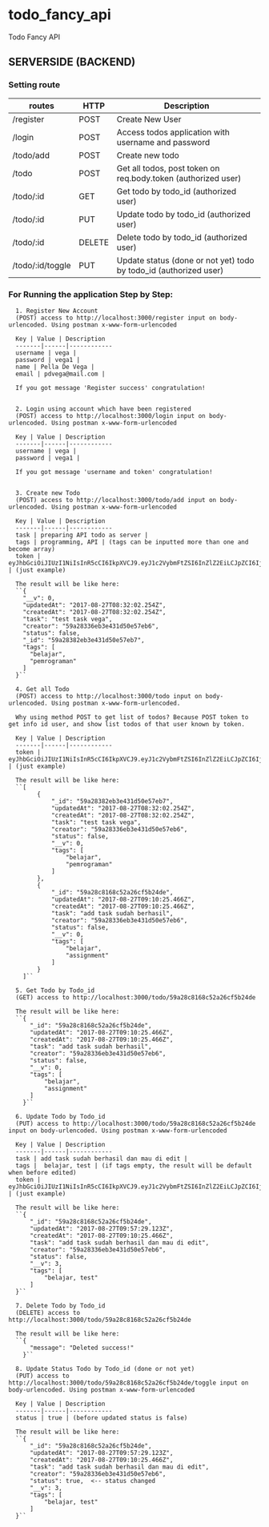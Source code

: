 # todo_fancy_api
Todo Fancy API


## SERVERSIDE (BACKEND)

### Setting route

routes | HTTP | Description
-------|------|------------
/register | POST | Create New User
/login | POST | Access todos application with username and password
/todo/add | POST | Create new todo
/todo | POST | Get all todos, post token on req.body.token (authorized user)
/todo/:id | GET | Get todo by todo_id (authorized user)
/todo/:id | PUT | Update todo by todo_id (authorized user)
/todo/:id | DELETE | Delete todo by todo_id (authorized user)
/todo/:id/toggle | PUT | Update status (done or not yet) todo by todo_id (authorized user)


### For Running the application Step by Step:

      1. Register New Account
      (POST) access to http://localhost:3000/register input on body-urlencoded. Using postman x-www-form-urlencoded
      
      Key | Value | Description
      -------|------|------------
      username | vega | 
      password | vega1 | 
      name | Pella De Vega | 
      email | pdvega@mail.com | 
      
      If you got message 'Register success' congratulation!
      
      
      2. Login using account which have been registered
      (POST) access to http://localhost:3000/login input on body-urlencoded. Using postman x-www-form-urlencoded
      
      Key | Value | Description
      -------|------|------------
      username | vega | 
      password | vega1 | 
      
      If you got message 'username and token' congratulation!
      
      
      3. Create new Todo 
      (POST) access to http://localhost:3000/todo/add input on body-urlencoded. Using postman x-www-form-urlencoded
      
      Key | Value | Description
      -------|------|------------
      task | preparing API todo as server | 
      tags | programming, API | (tags can be inputted more than one and become array)
      token | eyJhbGciOiJIUzI1NiIsInR5cCI6IkpXVCJ9.eyJ1c2VybmFtZSI6InZlZ2EiLCJpZCI6IjU5YTI4MzM2ZWIzZTQzMWQ1MGU1N2ViNiIsImlhdCI6MTUwMzgyMjY1OX0 | (just example)
      
      The result will be like here:
      ``{
        "__v": 0,
        "updatedAt": "2017-08-27T08:32:02.254Z",
        "createdAt": "2017-08-27T08:32:02.254Z",
        "task": "test task vega",
        "creator": "59a28336eb3e431d50e57eb6",
        "status": false,
        "_id": "59a28382eb3e431d50e57eb7",
        "tags": [
          "belajar",
          "pemrograman"
        ]
      }``

      4. Get all Todo
      (POST) access to http://localhost:3000/todo input on body-urlencoded. Using postman x-www-form-urlencoded.
      
      Why using method POST to get list of todos? Because POST token to get info id user, and show list todos of that user known by token.
      
      Key | Value | Description
      -------|------|------------
      token | eyJhbGciOiJIUzI1NiIsInR5cCI6IkpXVCJ9.eyJ1c2VybmFtZSI6InZlZ2EiLCJpZCI6IjU5YTI4MzM2ZWIzZTQzMWQ1MGU1N2ViNiIsImlhdCI6MTUwMzgyMjY1OX0 | (just example)
      
      The result will be like here:
      ``[
            {
                "_id": "59a28382eb3e431d50e57eb7",
                "updatedAt": "2017-08-27T08:32:02.254Z",
                "createdAt": "2017-08-27T08:32:02.254Z",
                "task": "test task vega",
                "creator": "59a28336eb3e431d50e57eb6",
                "status": false,
                "__v": 0,
                "tags": [
                    "belajar",
                    "pemrograman"
                ]
            },
            {
                "_id": "59a28c8168c52a26cf5b24de",
                "updatedAt": "2017-08-27T09:10:25.466Z",
                "createdAt": "2017-08-27T09:10:25.466Z",
                "task": "add task sudah berhasil",
                "creator": "59a28336eb3e431d50e57eb6",
                "status": false,
                "__v": 0,
                "tags": [
                    "belajar",
                    "assignment"
                ]
            }
        ]``
        
      5. Get Todo by Todo_id
      (GET) access to http://localhost:3000/todo/59a28c8168c52a26cf5b24de
        
      The result will be like here:
      ``{
          "_id": "59a28c8168c52a26cf5b24de",
          "updatedAt": "2017-08-27T09:10:25.466Z",
          "createdAt": "2017-08-27T09:10:25.466Z",
          "task": "add task sudah berhasil",
          "creator": "59a28336eb3e431d50e57eb6",
          "status": false,
          "__v": 0,
          "tags": [
              "belajar",
              "assignment"
          ]
        }``
      
      6. Update Todo by Todo_id
      (PUT) access to http://localhost:3000/todo/59a28c8168c52a26cf5b24de input on body-urlencoded. Using postman x-www-form-urlencoded
      
      Key | Value | Description
      -------|------|------------
      task | add task sudah berhasil dan mau di edit | 
      tags |  belajar, test | (if tags empty, the result will be default when before edited)
      token | eyJhbGciOiJIUzI1NiIsInR5cCI6IkpXVCJ9.eyJ1c2VybmFtZSI6InZlZ2EiLCJpZCI6IjU5YTI4MzM2ZWIzZTQzMWQ1MGU1N2ViNiIsImlhdCI6MTUwMzgyMjY1OX0 | (just example)
      
      The result will be like here:
      ``{
          "_id": "59a28c8168c52a26cf5b24de",
          "updatedAt": "2017-08-27T09:57:29.123Z",
          "createdAt": "2017-08-27T09:10:25.466Z",
          "task": "add task sudah berhasil dan mau di edit",
          "creator": "59a28336eb3e431d50e57eb6",
          "status": false,
          "__v": 3,
          "tags": [
              "belajar, test"
          ]
      }``
      
      7. Delete Todo by Todo_id
      (DELETE) access to http://localhost:3000/todo/59a28c8168c52a26cf5b24de
      
      The result will be like here:
      ``{
          "message": "Deleted success!"
        }``
      
      8. Update Status Todo by Todo_id (done or not yet)
      (PUT) access to http://localhost:3000/todo/59a28c8168c52a26cf5b24de/toggle input on body-urlencoded. Using postman x-www-form-urlencoded
      
      Key | Value | Description
      -------|------|------------
      status | true | (before updated status is false) 
      
      The result will be like here:
      ``{
          "_id": "59a28c8168c52a26cf5b24de",
          "updatedAt": "2017-08-27T09:57:29.123Z",
          "createdAt": "2017-08-27T09:10:25.466Z",
          "task": "add task sudah berhasil dan mau di edit",
          "creator": "59a28336eb3e431d50e57eb6",
          "status": true,  <-- status changed
          "__v": 3,
          "tags": [
              "belajar, test"
          ]
      }``
